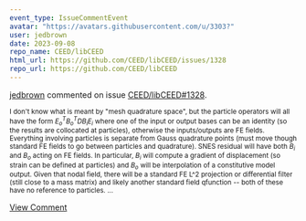 ```yaml
---
event_type: IssueCommentEvent
avatar: "https://avatars.githubusercontent.com/u/3303?"
user: jedbrown
date: 2023-09-08
repo_name: CEED/libCEED
html_url: https://github.com/CEED/libCEED/issues/1328
repo_url: https://github.com/CEED/libCEED
---
```


<a href='https://github.com/jedbrown' target='_blank'>jedbrown</a> commented on issue <a href='https://github.com/CEED/libCEED/issues/1328' target='_blank'>CEED/libCEED#1328</a>.

<small>I don't know what is meant by "mesh quadrature space", but the particle operators will all have the form $E_o^T B_o^T D B_i E_i$ where one of the input or output bases can be an identity (so the results are collocated at particles), otherwise the inputs/outputs are FE fields. Everything involving particles is separate from Gauss quadrature points (must move though standard FE fields to go between particles and quadrature). SNES residual will have both $B_i$ and $B_o$ acting on FE fields. In particular, $B_i$ will compute a gradient of displacement (so strain can be defined at particles) and $B_o$ will be interpolation of a constitutive model output. Given that nodal field, there will be a standard FE L^2 projection or differential filter (still close to a mass matrix) and likely another standard field qfunction -- both of these have no reference to particles....</small>

<a href='https://github.com/CEED/libCEED/issues/1328' target='_blank'>View Comment</a>
